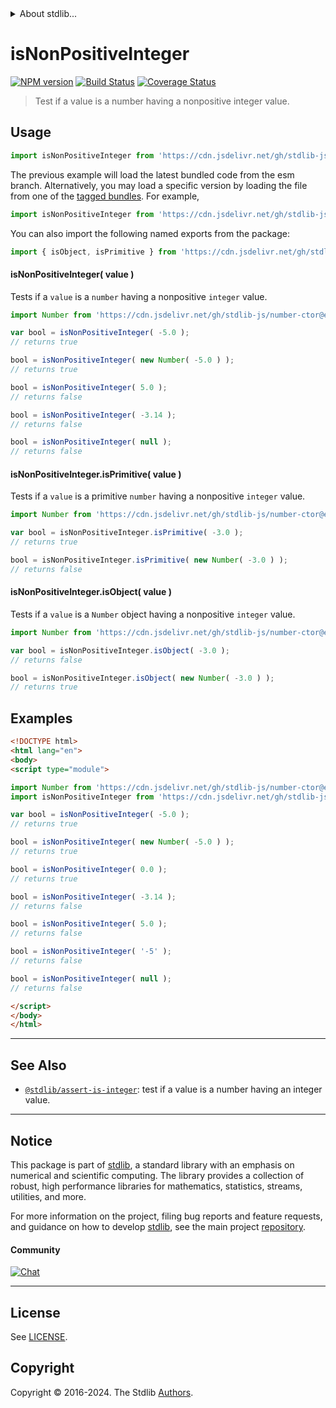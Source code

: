 <!--

@license Apache-2.0

Copyright (c) 2018 The Stdlib Authors.

Licensed under the Apache License, Version 2.0 (the "License");
you may not use this file except in compliance with the License.
You may obtain a copy of the License at

   http://www.apache.org/licenses/LICENSE-2.0

Unless required by applicable law or agreed to in writing, software
distributed under the License is distributed on an "AS IS" BASIS,
WITHOUT WARRANTIES OR CONDITIONS OF ANY KIND, either express or implied.
See the License for the specific language governing permissions and
limitations under the License.

-->


<details>
  <summary>
    About stdlib...
  </summary>
  <p>We believe in a future in which the web is a preferred environment for numerical computation. To help realize this future, we've built stdlib. stdlib is a standard library, with an emphasis on numerical and scientific computation, written in JavaScript (and C) for execution in browsers and in Node.js.</p>
  <p>The library is fully decomposable, being architected in such a way that you can swap out and mix and match APIs and functionality to cater to your exact preferences and use cases.</p>
  <p>When you use stdlib, you can be absolutely certain that you are using the most thorough, rigorous, well-written, studied, documented, tested, measured, and high-quality code out there.</p>
  <p>To join us in bringing numerical computing to the web, get started by checking us out on <a href="https://github.com/stdlib-js/stdlib">GitHub</a>, and please consider <a href="https://opencollective.com/stdlib">financially supporting stdlib</a>. We greatly appreciate your continued support!</p>
</details>

# isNonPositiveInteger

[![NPM version][npm-image]][npm-url] [![Build Status][test-image]][test-url] [![Coverage Status][coverage-image]][coverage-url] <!-- [![dependencies][dependencies-image]][dependencies-url] -->

> Test if a value is a number having a nonpositive integer value.



<section class="usage">

## Usage

```javascript
import isNonPositiveInteger from 'https://cdn.jsdelivr.net/gh/stdlib-js/assert-is-nonpositive-integer@esm/index.mjs';
```
The previous example will load the latest bundled code from the esm branch. Alternatively, you may load a specific version by loading the file from one of the [tagged bundles](https://github.com/stdlib-js/assert-is-nonpositive-integer/tags). For example,

```javascript
import isNonPositiveInteger from 'https://cdn.jsdelivr.net/gh/stdlib-js/assert-is-nonpositive-integer@v0.2.1-esm/index.mjs';
```

You can also import the following named exports from the package:

```javascript
import { isObject, isPrimitive } from 'https://cdn.jsdelivr.net/gh/stdlib-js/assert-is-nonpositive-integer@esm/index.mjs';
```

#### isNonPositiveInteger( value )

Tests if a `value` is a `number` having a nonpositive `integer` value.

<!-- eslint-disable no-new-wrappers -->

```javascript
import Number from 'https://cdn.jsdelivr.net/gh/stdlib-js/number-ctor@esm/index.mjs';

var bool = isNonPositiveInteger( -5.0 );
// returns true

bool = isNonPositiveInteger( new Number( -5.0 ) );
// returns true

bool = isNonPositiveInteger( 5.0 );
// returns false

bool = isNonPositiveInteger( -3.14 );
// returns false

bool = isNonPositiveInteger( null );
// returns false
```

#### isNonPositiveInteger.isPrimitive( value )

Tests if a `value` is a primitive `number` having a nonpositive `integer` value.

<!-- eslint-disable no-new-wrappers -->

```javascript
import Number from 'https://cdn.jsdelivr.net/gh/stdlib-js/number-ctor@esm/index.mjs';

var bool = isNonPositiveInteger.isPrimitive( -3.0 );
// returns true

bool = isNonPositiveInteger.isPrimitive( new Number( -3.0 ) );
// returns false
```

#### isNonPositiveInteger.isObject( value )

Tests if a `value` is a `Number` object having a nonpositive `integer` value.

<!-- eslint-disable no-new-wrappers -->

```javascript
import Number from 'https://cdn.jsdelivr.net/gh/stdlib-js/number-ctor@esm/index.mjs';

var bool = isNonPositiveInteger.isObject( -3.0 );
// returns false

bool = isNonPositiveInteger.isObject( new Number( -3.0 ) );
// returns true
```

</section>

<!-- /.usage -->

<section class="examples">

## Examples

<!-- eslint-disable no-new-wrappers -->

<!-- eslint no-undef: "error" -->

```html
<!DOCTYPE html>
<html lang="en">
<body>
<script type="module">

import Number from 'https://cdn.jsdelivr.net/gh/stdlib-js/number-ctor@esm/index.mjs';
import isNonPositiveInteger from 'https://cdn.jsdelivr.net/gh/stdlib-js/assert-is-nonpositive-integer@esm/index.mjs';

var bool = isNonPositiveInteger( -5.0 );
// returns true

bool = isNonPositiveInteger( new Number( -5.0 ) );
// returns true

bool = isNonPositiveInteger( 0.0 );
// returns true

bool = isNonPositiveInteger( -3.14 );
// returns false

bool = isNonPositiveInteger( 5.0 );
// returns false

bool = isNonPositiveInteger( '-5' );
// returns false

bool = isNonPositiveInteger( null );
// returns false

</script>
</body>
</html>
```

</section>

<!-- /.examples -->

<!-- Section for related `stdlib` packages. Do not manually edit this section, as it is automatically populated. -->

<section class="related">

* * *

## See Also

-   <span class="package-name">[`@stdlib/assert-is-integer`][@stdlib/assert/is-integer]</span><span class="delimiter">: </span><span class="description">test if a value is a number having an integer value.</span>

</section>

<!-- /.related -->

<!-- Section for all links. Make sure to keep an empty line after the `section` element and another before the `/section` close. -->


<section class="main-repo" >

* * *

## Notice

This package is part of [stdlib][stdlib], a standard library with an emphasis on numerical and scientific computing. The library provides a collection of robust, high performance libraries for mathematics, statistics, streams, utilities, and more.

For more information on the project, filing bug reports and feature requests, and guidance on how to develop [stdlib][stdlib], see the main project [repository][stdlib].

#### Community

[![Chat][chat-image]][chat-url]

---

## License

See [LICENSE][stdlib-license].


## Copyright

Copyright &copy; 2016-2024. The Stdlib [Authors][stdlib-authors].

</section>

<!-- /.stdlib -->

<!-- Section for all links. Make sure to keep an empty line after the `section` element and another before the `/section` close. -->

<section class="links">

[npm-image]: http://img.shields.io/npm/v/@stdlib/assert-is-nonpositive-integer.svg
[npm-url]: https://npmjs.org/package/@stdlib/assert-is-nonpositive-integer

[test-image]: https://github.com/stdlib-js/assert-is-nonpositive-integer/actions/workflows/test.yml/badge.svg?branch=v0.2.1
[test-url]: https://github.com/stdlib-js/assert-is-nonpositive-integer/actions/workflows/test.yml?query=branch:v0.2.1

[coverage-image]: https://img.shields.io/codecov/c/github/stdlib-js/assert-is-nonpositive-integer/main.svg
[coverage-url]: https://codecov.io/github/stdlib-js/assert-is-nonpositive-integer?branch=main

<!--

[dependencies-image]: https://img.shields.io/david/stdlib-js/assert-is-nonpositive-integer.svg
[dependencies-url]: https://david-dm.org/stdlib-js/assert-is-nonpositive-integer/main

-->

[chat-image]: https://img.shields.io/gitter/room/stdlib-js/stdlib.svg
[chat-url]: https://app.gitter.im/#/room/#stdlib-js_stdlib:gitter.im

[stdlib]: https://github.com/stdlib-js/stdlib

[stdlib-authors]: https://github.com/stdlib-js/stdlib/graphs/contributors

[umd]: https://github.com/umdjs/umd
[es-module]: https://developer.mozilla.org/en-US/docs/Web/JavaScript/Guide/Modules

[deno-url]: https://github.com/stdlib-js/assert-is-nonpositive-integer/tree/deno
[deno-readme]: https://github.com/stdlib-js/assert-is-nonpositive-integer/blob/deno/README.md
[umd-url]: https://github.com/stdlib-js/assert-is-nonpositive-integer/tree/umd
[umd-readme]: https://github.com/stdlib-js/assert-is-nonpositive-integer/blob/umd/README.md
[esm-url]: https://github.com/stdlib-js/assert-is-nonpositive-integer/tree/esm
[esm-readme]: https://github.com/stdlib-js/assert-is-nonpositive-integer/blob/esm/README.md
[branches-url]: https://github.com/stdlib-js/assert-is-nonpositive-integer/blob/main/branches.md

[stdlib-license]: https://raw.githubusercontent.com/stdlib-js/assert-is-nonpositive-integer/main/LICENSE

<!-- <related-links> -->

[@stdlib/assert/is-integer]: https://github.com/stdlib-js/assert-is-integer/tree/esm

<!-- </related-links> -->

</section>

<!-- /.links -->
